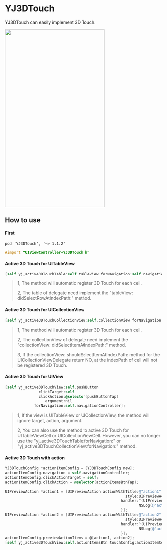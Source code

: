 # YJ3DTouch
YJ3DTouch can easily implement 3D Touch.

<img src="https://github.com/Hyman00/YJ3DTouch/blob/master/tip.gif" width="320px" height="569px"/>

## How to use

#### First
```shell
pod 'YJ3DTouch', '~> 1.1.2'
```
```objective-c
#import "UIViewController+YJ3DTouch.h"
```

#### Active 3D Touch for UITableView

```objective-c
[self yj_active3DTouchTable:self.tableView forNavigation:self.navigationController];
```

> 1, The method will automatic register 3D Touch for each cell.
>
> 2, The table of delegate need implement the "tableView: didSelectRowAtIndexPath:"  method.


#### Active 3D Touch for UICollectionView

```objective-c
[self yj_active3DTouchCollectionView:self.collectionView forNavigation:self.navigationController];
```

> 1, The method will automatic register 3D Touch for each cell.
>
> 2, The collectionView of delegate need implement the "collectionView: didSelectItemAtIndexPath:" method.
>
> 3, If the collectionView: shouldSelectItemAtIndexPath: method for the UICollectionViewDelegate return NO, at the indexPath of cell will not be registered 3D Touch.


#### Active 3D Touch for UIView

```objective-c
[self yj_active3DTouchView:self.pushButton
               clickTarget:self
               clickAction:@selector(pushButtonTap)
                  argument:nil
             forNavigation:self.navigationController];
```

> 1, If the view is UITableView or UICollectionView, the method will ignore target, action, argument.
>
> 2, You can also use the method to active 3D Touch for UITableViewCell or UICollectionViewCell. However, you can no longer use the "yj_active3DTouchTable:forNavigation:" or "yj_active3DTouchCollectionView:forNavigation:" method.


#### Active 3D Touch with action

```objective-c
YJ3DTouchConfig *actionItemConfig = [YJ3DTouchConfig new];
actionItemConfig.navigation = self.navigationController;
actionItemConfig.clickActionTarget = self;
actionItemConfig.clickAction = @selector(actionItemsBtnTap);
    
UIPreviewAction *action1 = [UIPreviewAction actionWithTitle:@"action1"
                                                      style:UIPreviewActionStyleDefault
                                                    handler:^(UIPreviewAction * _Nonnull action, UIViewController * _Nonnull previewViewController) {
                                                            NSLog(@"action1");
                                                    }];
UIPreviewAction *action2 = [UIPreviewAction actionWithTitle:@"action2"
                                                      style:UIPreviewActionStyleDefault
                                                    handler:^(UIPreviewAction * _Nonnull action, UIViewController * _Nonnull previewViewController) {
                                                            NSLog(@"action2");
                                                    }];
actionItemConfig.previewActionItems = @[action1, action2];
[self yj_active3DTouchView:self.actionItemsBtn touchConfig:actionItemConfig];
```

